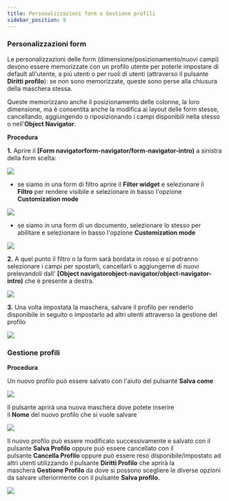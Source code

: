 ```yaml
---
title: Personalizzazioni form e Gestione profili
sidebar_position: 9
---
```


### Personalizzazioni form


Le personalizzazioni delle form (dimensione/posizionamento/nuovi campi) devono essere memorizzate con un profilo utente per poterle impostare di default all'utente, a più utenti o per ruoli di utenti (attraverso il pulsante **Diritti profilo**): se non sono memorizzate, queste sono perse alla chiusura della maschera stessa.

Queste memorizzano anche il posizionamento delle colonne, la loro dimensione, ma è consentita anche la modifica ai layout delle form stesse, cancellando, aggiungendo o riposizionando i campi disponibili nella stesso o nell'**Object Navigator**.


**Procedura**

**1.** Aprire il **[Form navigatorform-navigator/form-navigator-intro)** a sinistra della form scelta: 

<p align="center">

![](/img/it-it/guide/operations-with-data/form-customization-and-profiles-management/image01.png)  

</p>

- se siamo in una form di filtro aprire il **Filter widget** e selezionare il **Filtro** per rendere visibile e selezionare in basso l'opzione **Customization mode**  
 
<p align="center"> 

![](/img/it-it/guide/operations-with-data/form-customization-and-profiles-management/image02.png)  

</p>

- se siamo in una form di un documento, selezionare lo stesso per abilitare e selezionare in basso l'opzione **Customization mode**  

<p align="center">

![](/img/it-it/guide/operations-with-data/form-customization-and-profiles-management/image03.png)  

</p>

**2.** A quel punto il filtro o la form sarà bordata in rosso e si potranno selezionare i campi per spostarli, cancellarli o aggiungerne di nuovi prelevandoli dall' **[Object navigatorobject-navigator/object-navigator-intro)** che è presente a destra.  

<p align="center">

![](/img/it-it/guide/operations-with-data/form-customization-and-profiles-management/image04.png) 

</p>

**3.** Una volta impostata la maschera, salvare il profilo per renderlo disponibile in seguito o impostarlo ad altri utenti attraverso la gestione del profilo   

<p align="center">

![](/img/it-it/guide/operations-with-data/form-customization-and-profiles-management/image05.png)  

</p>

### Gestione profili

**Procedura**

Un nuovo profilo può essere salvato con l'aiuto del pulsante **Salva come**  

<p align="center">

![](/img/it-it/guide/operations-with-data/form-customization-and-profiles-management/image06.png)  

</p>

Il pulsante aprirà una nuova maschera dove potete inserire il **Nome** del nuovo profilo che si vuole salvare  

<p align="center">

![](/img/it-it/guide/operations-with-data/form-customization-and-profiles-management/image07.png)  

</p>

Il nuovo profilo può essere modificato successivamente e salvato con il pulsante **Salva Profilo** oppure può essere cancellato con il pulsante **Cancella Profilo** oppure può essere reso disponibile/impostato ad altri utenti utilizzando il pulsante **Diritti Profilo** che aprirà la maschera **Gestione Profilo** da dove si possono scegliere le diverse opzioni da salvare ulteriormente con il pulsante **Salva profilo.**   

<p align="center">

![](/img/it-it/guide/operations-with-data/form-customization-and-profiles-management/image08.png)   

</p>